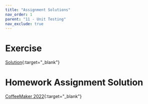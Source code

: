 ```yaml
---
title: "Assignment Solutions"
nav_order: 1
parent: "11 - Unit Testing"
nav_exclude: true
---
```


# Exercise

[Solution](https://github.com/RediJavaClassroom/11---unit-tests-exercise-leocck/pull/1/files ){:target="_blank"}

# Homework Assignment Solution

[CoffeeMaker 2022](https://github.com/RediJavaClassroom/11---unit-tests-assignment-leocck/pull/1/files ){:target="_blank"}